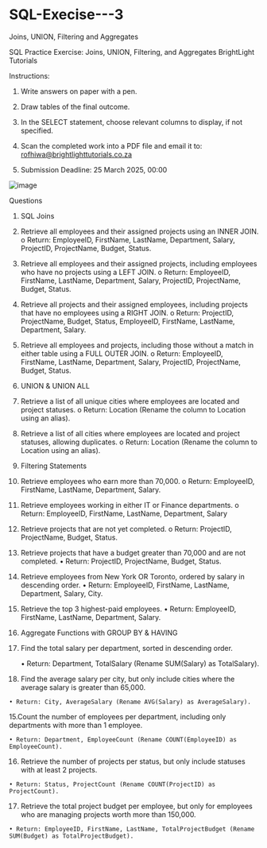 # SQL-Execise---3

Joins, UNION, Filtering and Aggregates

SQL Practice Exercise: Joins, UNION, Filtering, and Aggregates
BrightLight Tutorials

Instructions:
1. Write answers on paper with a pen.
   
2. Draw tables of the final outcome.
   
3. In the SELECT statement, choose relevant columns to display, if not specified.
   
4. Scan the completed work into a PDF file and email it to:
rofhiwa@brightlighttutorials.co.za

5. Submission Deadline: 25 March 2025, 00:00

![image](https://github.com/user-attachments/assets/02ca38f9-722e-4ae2-80fd-06061e71f511)

Questions

1. SQL Joins
   
  1. Retrieve all employees and their assigned projects using an INNER JOIN.
    o Return: EmployeeID, FirstName, LastName, Department, Salary, ProjectID, ProjectName, Budget, Status.
  
  2. Retrieve all employees and their assigned projects, including employees who have no projects using a LEFT JOIN.
    o Return: EmployeeID, FirstName, LastName, Department, Salary, ProjectID, ProjectName, Budget, Status.
  
  3. Retrieve all projects and their assigned employees, including projects that have   no employees using a RIGHT JOIN.
    o Return: ProjectID, ProjectName, Budget, Status, EmployeeID, FirstName, LastName, Department, Salary.
  
  4. Retrieve all employees and projects, including those without a match in either   table using a FULL OUTER JOIN.
    o Return: EmployeeID, FirstName, LastName, Department, Salary, ProjectID, ProjectName, Budget, Status.

2. UNION & UNION ALL
  5. Retrieve a list of all unique cities where employees are located and project statuses.
    o Return: Location (Rename the column to Location using an alias).

  6. Retrieve a list of all cities where employees are located and project statuses, allowing duplicates.
    o Return: Location (Rename the column to Location using an alias).

3. Filtering Statements
   
  7. Retrieve employees who earn more than 70,000.
    o Return: EmployeeID, FirstName, LastName, Department, Salary.

  8. Retrieve employees working in either IT or Finance departments.
    o Return: EmployeeID, FirstName, LastName, Department, Salary

  9. Retrieve projects that are not yet completed.
    o Return: ProjectID, ProjectName, Budget, Status.

  10. Retrieve projects that have a budget greater than 70,000 and are not
completed.
    • Return: ProjectID, ProjectName, Budget, Status.

  11. Retrieve employees from New York OR Toronto, ordered by salary in descending order.
    • Return: EmployeeID, FirstName, LastName, Department, Salary, City.

  12. Retrieve the top 3 highest-paid employees.
    • Return: EmployeeID, FirstName, LastName, Department, Salary.

4. Aggregate Functions with GROUP BY & HAVING
   
  13. Find the total salary per department, sorted in descending order.

      • Return: Department, TotalSalary (Rename SUM(Salary) as TotalSalary).
      
  14. Find the average salary per city, but only include cities where the average salary is greater than 65,000.
      
    • Return: City, AverageSalary (Rename AVG(Salary) as AverageSalary).
    
  15.Count the number of employees per department, including only departments with more than 1 employee.
  
    • Return: Department, EmployeeCount (Rename COUNT(EmployeeID) as EmployeeCount).
    
  16. Retrieve the number of projects per status, but only include statuses with at least 2 projects.
      
    • Return: Status, ProjectCount (Rename COUNT(ProjectID) as ProjectCount).
    
  17. Retrieve the total project budget per employee, but only for employees who are managing projects worth more than 150,000.
      
    • Return: EmployeeID, FirstName, LastName, TotalProjectBudget (Rename SUM(Budget) as TotalProjectBudget).

 
